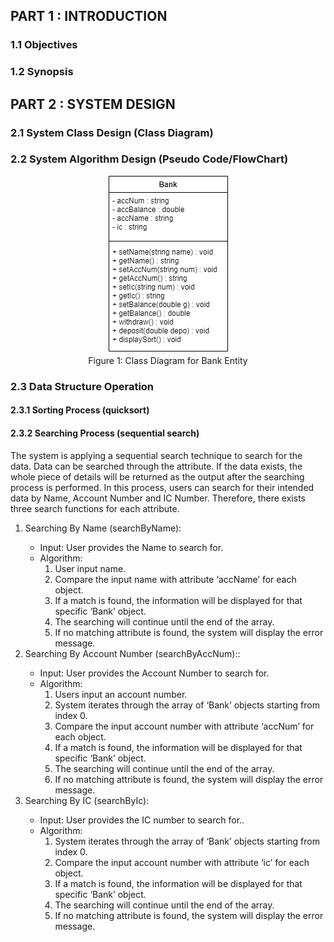 ## PART 1 : INTRODUCTION ##
### 1.1 Objectives ###
### 1.2 Synopsis ###

## PART 2 : SYSTEM DESIGN ##

### 2.1 System Class Design (Class Diagram) ###
### 2.2 System Algorithm Design (Pseudo Code/FlowChart) ###




<p align="center">
<img title="Class Diagrame" src="../Images/classdiagram.png">
<br>
Figure 1: Class Diagram for Bank Entity</p>

### 2.3 Data Structure Operation ###

#### 2.3.1 Sorting Process (quicksort) ####

#### 2.3.2 Searching Process (sequential search) ####
The system is applying a sequential search technique to search for the data. Data can be searched through the attribute. If the data exists, the whole piece of details will be returned as the output after the searching process is performed. In this process, users can search for their intended data by Name, Account Number and IC Number. Therefore, there exists three search functions for each attribute.
<ol>
  <li>Searching By Name (searchByName):</li>
  <ul>
    <li>Input: User provides the Name to search for.</li>
    <li>Algorithm:
      <ol>
        <li>User input name.</li>
        <li>Compare the input name with attribute ‘accName’ for each object.</li>
        <li>If a match is found, the information will be displayed for that specific ‘Bank’ object.</li>
        <li>The searching will continue until the end of the array.</li>
        <li>If no matching attribute is found, the system will display the error message.</li>
      </ol>
    </li>
  </ul>
   <li>Searching By Account Number (searchByAccNum)::</li>
  <ul>
    <li>Input: User provides the Account Number to search for.</li>
    <li>Algorithm:
      <ol>
        <li>Users input an account number.</li>
        <li>System iterates through the array of ‘Bank’ objects starting from index 0.</li>
        <li>Compare the input account number with attribute ‘accNum’ for each object.</li>
        <li>If a match is found, the information will be displayed for that specific ‘Bank’ object.</li>
        <li>The searching will continue until the end of the array.</li>
        <li>If no matching attribute is found, the system will display the error message.</li>
      </ol>
    </li>
  </ul>
   <li>Searching By IC (searchByIc):</li>
  <ul>
    <li>Input: User provides the IC number to search for..</li>
    <li>Algorithm:
      <ol>
        <li>System iterates through the array of ‘Bank’ objects starting from index 0.</li>
        <li>Compare the input account number with attribute ‘ic’ for each object.</li>
        <li>If a match is found, the information will be displayed for that specific ‘Bank’ object.</li>
        <li>The searching will continue until the end of the array.</li>
        <li>If no matching attribute is found, the system will display the error message.</li>
      </ol>
    </li>
  </ul>
</ol>


